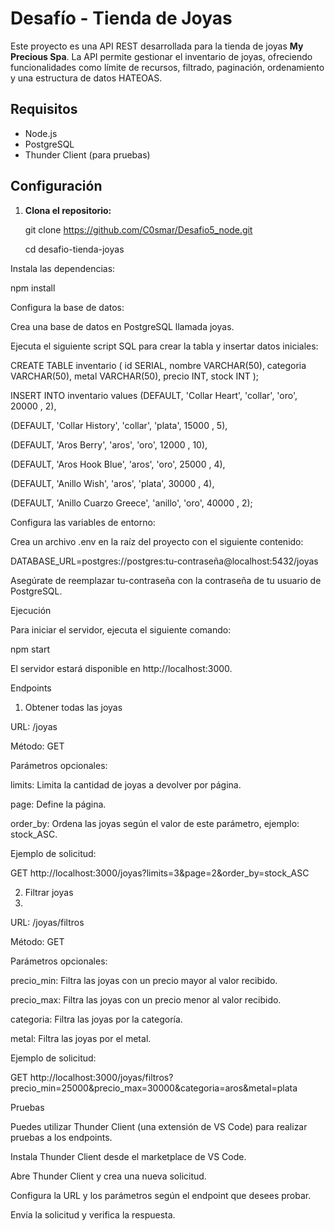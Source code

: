 # Desafío - Tienda de Joyas

Este proyecto es una API REST desarrollada para la tienda de joyas **My Precious Spa**. La API permite gestionar el inventario de joyas, ofreciendo funcionalidades como límite de recursos, filtrado, paginación, ordenamiento y una estructura de datos HATEOAS.

## Requisitos

- Node.js
- PostgreSQL
- Thunder Client (para pruebas)

## Configuración

1. **Clona el repositorio:**

   
   git clone https://github.com/C0smar/Desafio5_node.git
   
   cd desafio-tienda-joyas
   
Instala las dependencias:

npm install

Configura la base de datos:

Crea una base de datos en PostgreSQL llamada joyas.

Ejecuta el siguiente script SQL para crear la tabla y insertar datos iniciales:


CREATE TABLE inventario (
    id SERIAL,
    nombre VARCHAR(50),
    categoria VARCHAR(50),
    metal VARCHAR(50),
    precio INT,
    stock INT
);

INSERT INTO inventario values
  (DEFAULT, 'Collar Heart', 'collar', 'oro', 20000 , 2),
  
  (DEFAULT, 'Collar History', 'collar', 'plata', 15000 , 5),
  
  (DEFAULT, 'Aros Berry', 'aros', 'oro', 12000 , 10),
  
  (DEFAULT, 'Aros Hook Blue', 'aros', 'oro', 25000 , 4),
  
  (DEFAULT, 'Anillo Wish', 'aros', 'plata', 30000 , 4),
  
  (DEFAULT, 'Anillo Cuarzo Greece', 'anillo', 'oro', 40000 , 2);
  
  Configura las variables de entorno:

Crea un archivo .env en la raíz del proyecto con el siguiente contenido:

DATABASE_URL=postgres://postgres:tu-contraseña@localhost:5432/joyas

Asegúrate de reemplazar tu-contraseña con la contraseña de tu usuario de PostgreSQL.

Ejecución

Para iniciar el servidor, ejecuta el siguiente comando:

npm start

El servidor estará disponible en http://localhost:3000.

Endpoints

1. Obtener todas las joyas
   
URL: /joyas

Método: GET

Parámetros opcionales:

limits: Limita la cantidad de joyas a devolver por página.

page: Define la página.

order_by: Ordena las joyas según el valor de este parámetro, ejemplo: stock_ASC.

Ejemplo de solicitud:

GET http://localhost:3000/joyas?limits=3&page=2&order_by=stock_ASC

2. Filtrar joyas
3. 
URL: /joyas/filtros

Método: GET

Parámetros opcionales:

precio_min: Filtra las joyas con un precio mayor al valor recibido.

precio_max: Filtra las joyas con un precio menor al valor recibido.

categoria: Filtra las joyas por la categoría.

metal: Filtra las joyas por el metal.

Ejemplo de solicitud:

GET http://localhost:3000/joyas/filtros?precio_min=25000&precio_max=30000&categoria=aros&metal=plata

Pruebas

Puedes utilizar Thunder Client (una extensión de VS Code) para realizar pruebas a los endpoints.

Instala Thunder Client desde el marketplace de VS Code.

Abre Thunder Client y crea una nueva solicitud.

Configura la URL y los parámetros según el endpoint que desees probar.

Envía la solicitud y verifica la respuesta.
